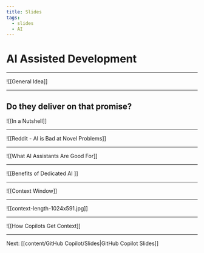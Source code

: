 ```yaml
---
title: Slides
tags:
  - slides
  - AI
---
```

# AI Assisted Development

---

![[General Idea]]

---
## Do they deliver on that promise?

![[In a Nutshell]]

---

![[Reddit - AI is Bad at Novel Problems]]

---

![[What AI Assistants Are Good For]]

---

![[Benefits of Dedicated AI ]]

---

![[Context Window]]

---

![[context-length-1024x591.jpg]]

---

![[How Copilots Get Context]]

---

Next: [[content/GitHub Copilot/Slides|GitHub Copilot Slides]]
